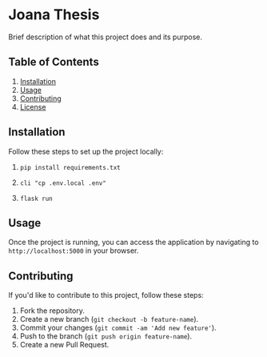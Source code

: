 # Joana Thesis

Brief description of what this project does and its purpose.

## Table of Contents

1. [Installation](#installation)
2. [Usage](#usage)
3. [Contributing](#contributing)
4. [License](#license)

## Installation

Follow these steps to set up the project locally:

1. `pip install requirements.txt`

2. `cli "cp .env.local .env"`

3. `flask run`

## Usage

Once the project is running, you can access the application by navigating to `http://localhost:5000` in your browser.

## Contributing

If you'd like to contribute to this project, follow these steps:

1. Fork the repository.
2. Create a new branch (`git checkout -b feature-name`).
3. Commit your changes (`git commit -am 'Add new feature'`).
4. Push to the branch (`git push origin feature-name`).
5. Create a new Pull Request.